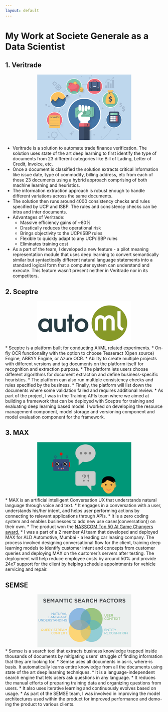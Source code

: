 ```yaml
---
layout: default
---
```


# My Work at Societe Generale as a Data Scientist

## 1. Veritrade
<div align="center">
    <img alt="Logo" src="https://github.com/osabnis/osabnis.github.io/blob/master/images/featured.jpg" width="300" />
</div>

* Veritrade is a solution to automate trade finance verification. The solution uses state of the art deep learning to first identify the type of documents 
  from 23 different categories like Bill of Lading, Letter of Credit, Invoice, etc. 
* Once a document is classified the solution extracts critical information like issue date, type of commodity, billing address, etc from each of those 23 documents 
  using a hybrid approach comprising of both machine learning and heuristics. 
* The information extraction approach is robust enough to handle different variations across the same documents. 
* The solution then runs around 4000 consistency checks and rules specified by UCP and ISBP. The rules and consistency checks can be intra and inter documents.
* Advantages of Veritrade:
  * Massive efficiency gains of ~80%
  * Drastically reduces the operational risk
  * Brings objectivity to the UCP/ISBP rules
  * Flexible to quickly adapt to any UCP/ISBP rules
  * Eliminates training cost
* As a part of the team, I developed a new feature - a pilot meaning representation module that uses deep learning to convert semantically similar but syntactically different natural language statements into a standard logical form that a computer system can understand and execute. This feature wasn’t present neither in Veritrade nor in its competitors.
  

## 2. Sceptre
<div align="center">
    <img alt="Logo" src="https://github.com/osabnis/osabnis.github.io/blob/master/images/sceptre.png" width="300" />
</div>
* Sceptre is a platform built for conducting AI/ML related experiments. 
* On-fly OCR functionality with the option to choose Tesseract (Open source) Engine, ABBYY Engine, or Azure OCR. 
* Ability to create multiple projects with different versions and tag documents on the platform itself for recognition and extraction purpose. 
* The platform lets users choose different algorithms for document extraction and define business-specific heuristics. 
* The platform can also run multiple consistency checks and rules specified by the business. 
* Finally, the platform will list down the documents where some validation failed and requires additional review.
* As part of the project, I was in the Training APIs team where we aimed at building a framework that can be deployed with Sceptre for training and evaluating deep learning based model. I worked on developing the resource management component, model storage and versioning component and model evaluation component for the framework.


## 3. MAX
<div align="center">
    <img alt="Logo" src="https://github.com/osabnis/osabnis.github.io/blob/master/images/max.png" width="300" />
</div>
* MAX is an artificial intelligent Conversation UX that understands natural language through voice and text. 
* It engages in a conversation with a user, understands his/her intent, and helps user performing actions by connecting to relevant applications through APIs. 
* It is a zero coding system and enables businesses to add new use cases(conversation)) on their own. 
* The product won the <a href="https://nasscom.in/knowledge-center/publications/top-50-ai-game-changers-compendium-best-ai-solutions-use-cases" target="_blank">NASSCOM Top 50 AI Game Changers award.</a>
* I was a part of a 2 member AI team that developed and deployed MAX for ALD Automotive, Mumbai - a leading car leasing company. The process involved designing conversational flow for the client, training deep learning models to identify customer intent and concepts   from customer queries and deploying MAX on the customer’s servers after testing. The deployment will help reduce employee costs by around 50% and provide 24x7 support for the client by helping schedule appointments for vehicle servicing and repair.


## SEMSE
<div align="center">
    <img alt="Logo" src="https://github.com/osabnis/osabnis.github.io/blob/master/images/semse.jpg" width="300" />
</div>
* Semse is a search tool that extracts business knowledge trapped inside thousands of documents by mitigating users’ struggle of finding information that they are looking for.
* Semse uses all documents in as-is, where-is basis. It automatically learns entire knowledge from all the documents using state of the art deep learning techniques. 
* It is a language-independent search engine that lets users ask questions in any language. 
* It reduces the manual efforts of preparing training data and organizing questions from users. 
* It also uses iterative learning and continuously evolves based on usage.
* As part of the SEMSE team, I was involved in improving the model architectures used within the product for improved performance and demo-ing the product to various clients.
